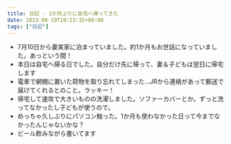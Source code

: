 ```yaml
---
title: 日記 - 1か月ぶりに自宅へ帰ってきた
date: 2023-08-19T19:23:32+09:00
tags: ["日記"]
---
```


- 7月10日から妻実家に泊まっていました。約1か月もお世話になっていました。あっという間！
- 本日は自宅へ帰る日でした。自分だけ先に帰って、妻＆子どもは翌日に帰宅します
- 電車で網棚に置いた荷物を取り忘れてしまった…JRから連絡があって郵送で届けてくれるとのこと。ラッキー！
- 帰宅して速攻で大きいものの洗濯しました。ソファーカバーとか。ずっと洗ってなかったし子どもが使うので。
- めっちゃ久しぶりにパソコン触った。1か月も使わなかった日って今までなかったんじゃないかな？
- ビール飲みながら書いてます
